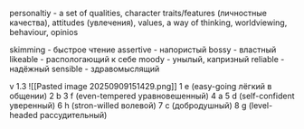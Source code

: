 personaltiy - a set of qualities, character traits/features (личностные качества), attitudes (увлечения), values, a way of thinking, worldviewing, behaviour, opinios

skimming - быстрое чтение 
assertive - напористый
bossy - властный
likeable - распологающий к себе
moody - унылый, капризный
reliable - надёжный
sensible - здравомыслящий

v 1.3
![[Pasted image 20250909151429.png]]
1 e (easy-going лёгкий в общении)
2 b
3 f (even-tempered уравновешенный)
4 a
5 d (self-confident уверенный)
6 h (stron-willed волевой)
7 c (добродушный)
8 g (level-headed рассудительный)